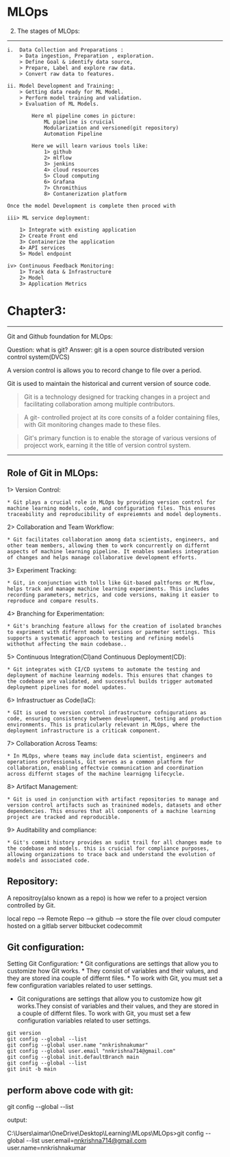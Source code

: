 # MLOps

2. The stages of MLOps:
-----------------------
    i.  Data Collection and Preparations : 
        > Data ingestion, Preparation , exploration.
        > Define Goal & identify data source,
        > Prepare, Label and explore raw data.
        > Convert raw data to features.

    ii. Model Development and Training:
        > Getting data ready for ML Model.
        > Perform model training and validation.
        > Evaluation of ML Models.

            Here ml pipeline comes in picture:
                ML pipeline is cruicial
                Modularization and versioned(git repository)
                Automation Pipeline

            Here we will learn various tools like:
                1> github
                2> mlflow
                3> jenkins
                4> cloud resources
                5> Cloud computing
                6> Grafana
                7> Chromithius
                8> Contanerization platform

    Once the model Development is complete then proced with 

    iii> ML service deployment:

        1> Integrate with existing application
        2> Create Front end
        3> Containerize the application
        4> API services
        5> Model endpoint

    iv> Continuous Feedback Monitoring:
        1> Track data & Infrastructure
        2> Model
        3> Application Metrics

# Chapter3:
-----------
Git and Github foundation for MLOps:

Question: what is git?
Answer: git is a open source distributed version control system(DVCS)

A version control is allows you to record change to file over a period.

Git is used to maintain the historical and current version of source code.


> Git is a technology designed for tracking changes in a project and facilitating collaboration among multiple contributors.

> A git- controlled project at its core consits of a folder containing files, with Git monitoring changes made to these files.

> Git's primary function is to enable the storage of various versions of projecct work, earning it the title of version control system.

------------------------------------------------------------------------------
Role of Git in MLOps:
---------------------

1> Version Control:

    * Git plays a crucial role in MLOps by providing version control for machine learning models, code, and configuration files. This ensures traceability and reproducibility of expreiemnts and model deployments.

2> Collaboration and Team Workflow:

    * Git facilitates collaboration among data scientists, engineers, and other team members, allowing them to work concurrently on differnt aspects of machine learning pipeline. It enables seamless integration of changes and helps manage collaborative development efforts.

3> Experiment Tracking:

    * Git, in conjunction with tolls like Git-based paltforms or MLflow, helps track and manage machine learning experiments. This includes recording parameters, metrics, and code versions, making it easier to reproduce and compare results.

4> Branching for Experimentation:

    * Git's branching feature allows for the creation of isolated branches to expriment with differnt model versions or parmeter settings. This supports a systematic approach to testing and refining models withothut affecting the main codebase..

5> Continuous Integration(CI)and Continuous Deployment(CD):

    * Git integrates with CI/CD systems to automate the testing and deployment of machine learning models. This ensures that changes to the codebase are validated, and successful builds trigger automated deployment pipelines for model updates.

6> Infrastructuer as Code(IaC):

    * GIt is used to version control infrastructure cofnigurations as code, ensuring consistency between development, testing and production environments. This is praticularly relevant in MLOps, where the deployment infrastructure is a criticak component.

7> Collaboration Across Teams:

    * In MLOps, where teams may include data scientist, engineers and operations professionals, Git serves as a common platform for collaboration, enabling effectvie communication and coordination across differnt stages of the machine learnigng lifecycle.

8> Artifact Management:

    * Git is used in conjunction with artifact repositories to manage and version control artifacts such as trainined models, datasets and other dependencies. This ensures that all components of a machine learning project are tracked and reproducible.

9> Auditability and compliance:

    * Git's commit history provides an sudit trail for all changes made to the codebase and models. this is cruicial for compliance purposes, allowing organizations to trace back and understand the evolution of models and associated code.

Repository:
-----------

A repositroy(also known as a repo) is how we refer to a project version controlled by Git.

local repo  --> Remote Repo      --> github         --> store the file over cloud
computer        hosted on a          gitlab
                server               bitbucket
                                     codecommit

Git configuration:
------------------
Setting Git Configuration:
    * Git configurations are settings that allow you to customize how Git works.
    * They consist of variables and their values, and they are stored ina couple of differnt files.
    * To work with Git, you must set a few configuration variables related to user settings.

* Git conigurations are settings that allow you to customize how git works.They consist of variables and their values, and they are stored in a couple of differnt files. To work with Git, you must set a few configuration variables related to user settings.

```
git version
git config --global --list
git config --global user.name "nnkrishnakumar"
git config --global user.email "nnkrishna714@gmail.com"
git config --global init.defaultBranch main
git config --global --list
git init -b main

```
perform above code with git:
--------------------------

git config --global --list

output:

C:\Users\aimar\OneDrive\Desktop\Learning\MLops\MLOps>git config --global --list
user.email=nnkrishna714@gmail.com
user.name=nnkrishnakumar

